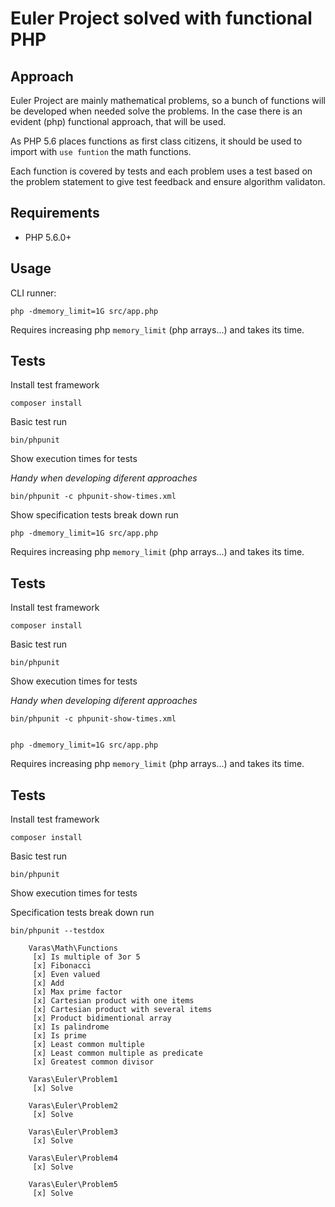 # Euler Project solved with functional PHP

## Approach

Euler Project are mainly mathematical problems, so a bunch of functions will be developed
when needed solve the problems. In the case there is an evident (php) functional approach,
that will be used.

As PHP 5.6 places functions as first class citizens, it should be used to import
with `use funtion` the math functions.

Each function is covered by tests and each problem uses a test based on the problem
statement to give test feedback and ensure algorithm validaton.

## Requirements

- PHP 5.6.0+

## Usage

CLI runner:

    php -dmemory_limit=1G src/app.php

Requires increasing php `memory_limit` (php arrays...) and takes its time.

## Tests

Install test framework

    composer install

Basic test run

    bin/phpunit
Show execution times for tests

*Handy when developing diferent approaches*

    bin/phpunit -c phpunit-show-times.xml

Show specification tests break down run


    php -dmemory_limit=1G src/app.php

Requires increasing php `memory_limit` (php arrays...) and takes its time.

## Tests

Install test framework

    composer install

Basic test run

    bin/phpunit
Show execution times for tests

*Handy when developing diferent approaches*

    bin/phpunit -c phpunit-show-times.xml


    php -dmemory_limit=1G src/app.php

Requires increasing php `memory_limit` (php arrays...) and takes its time.

## Tests

Install test framework

    composer install

Basic test run

    bin/phpunit
Show execution times for tests

Specification tests break down run

    bin/phpunit --testdox

        Varas\Math\Functions
         [x] Is multiple of 3or 5
         [x] Fibonacci
         [x] Even valued
         [x] Add
         [x] Max prime factor
         [x] Cartesian product with one items
         [x] Cartesian product with several items
         [x] Product bidimentional array
         [x] Is palindrome
         [x] Is prime
         [x] Least common multiple
         [x] Least common multiple as predicate
         [x] Greatest common divisor

        Varas\Euler\Problem1
         [x] Solve

        Varas\Euler\Problem2
         [x] Solve

        Varas\Euler\Problem3
         [x] Solve

        Varas\Euler\Problem4
         [x] Solve

        Varas\Euler\Problem5
         [x] Solve
